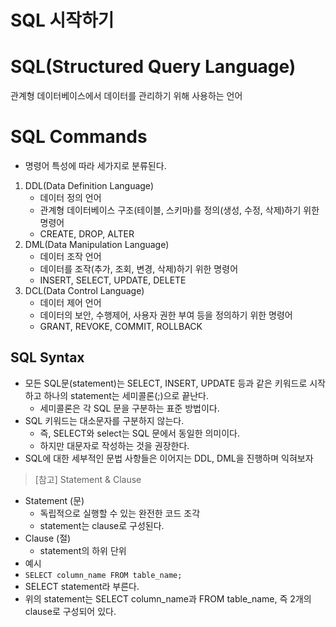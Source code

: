 # SQL 시작하기

# SQL(Structured Query Language)

관계형 데이터베이스에서 데이터를 관리하기 위해 사용하는 언어

# SQL Commands

- 명령어 특성에 따라 세가지로 분류된다.

1. DDL(Data Definition Language)
    - 데이터 정의 언어
    - 관계형 데이터베이스 구조(테이블, 스키마)를 정의(생성, 수정, 삭제)하기 위한 명령어
    - CREATE, DROP, ALTER
2. DML(Data Manipulation Language)
    - 데이터 조작 언어
    - 데이터를 조작(추가, 조회, 변경, 삭제)하기 위한 명령어
    - INSERT, SELECT, UPDATE, DELETE
3. DCL(Data Control Language)
    - 데이터 제어 언어
    - 데이터의 보안, 수행제어, 사용자 권한 부여 등을 정의하기 위한 명령어
    - GRANT, REVOKE, COMMIT, ROLLBACK
    

## SQL Syntax

- 모든 SQL문(statement)는 SELECT, INSERT, UPDATE 등과 같은 키워드로 시작하고 하나의 statement는 세미콜론(;)으로 끝난다.
    - 세미콜론은 각 SQL 문을 구분하는 표준 방법이다.
- SQL 키워드는 대소문자를 구분하지 않는다.
    - 즉, SELECT와 select는 SQL 문에서 동일한 의미이다.
    - 하지만 대문자로 작성하는 것을 권장한다.
- SQL에 대한 세부적인 문법 사항들은 이어지는 DDL, DML을 진행하며 익혀보자

> [참고] Statement & Clause
> 
- Statement (문)
    - 독립적으로 실행할 수 있는 완전한 코드 조각
    - statement는 clause로 구성된다.
- Clause (절)
    - statement의 하위 단위
- 예시
- `SELECT column_name FROM table_name;`
- SELECT statement라 부른다.
- 위의 statement는 SELECT column_name과 FROM table_name, 즉 2개의 clause로 구성되어 있다.